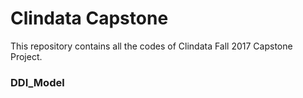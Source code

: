 Clindata Capstone
=======================================

This repository contains all the codes of Clindata Fall 2017 Capstone Project.

### DDI_Model
